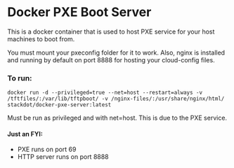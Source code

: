 # Docker PXE Boot Server

This is a docker container that is used to host PXE service for your host machines to boot from.

You must mount your pxeconfig folder for it to work. Also, nginx is installed and running by default on port 8888 for hosting your cloud-config files.

### To run:

	docker run -d --privileged=true --net=host --restart=always -v /tftfiles/:/var/lib/tftpboot/ -v /nginx-files/:/usr/share/nginx/html/ stackdot/docker-pxe-server:latest

Must be run as privileged and with net=host. This is due to the PXE service.

#### Just an FYI:
- PXE runs on port 69
- HTTP server runs on port 8888